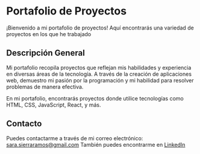 # Portafolio de Proyectos
¡Bienvenido a mi portafolio de proyectos! Aquí encontrarás una variedad de proyectos en los que he trabajado

## Descripción General
Mi portafolio recopila proyectos que reflejan mis habilidades y experiencia en diversas áreas de la tecnología. A través de la creación de aplicaciones web, demuestro mi pasión por la programación y mi habilidad para resolver problemas de manera efectiva.

En mi portafolio, encontrarás proyectos donde utilice tecnologías como HTML, CSS, JavaScript, React, y más.

## Contacto
Puedes contactarme a través de mi correo electrónico: sara.sierraramos@gmail.com
También puedes encontrarme en [LinkedIn](https://www.linkedin.com/in/sara-stefania-sierra-ramos/)


